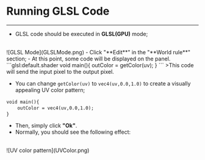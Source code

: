 # Running GLSL Code
---
- GLSL code should be executed in **GLSL(GPU)** mode;
<br>
![GLSL Mode](GLSLMode.png)
- Click "**Edit**" in the "**World rule**" section;
- At this point, some code will be displayed on the panel.
```glsl:default.shader
void main(){
	outColor = getColor(uv);
}
```
>This code will send the input pixel to the output pixel.

- You can change ```getColor(uv)``` to ```vec4(uv,0.0,1.0)``` to create a visually appealing UV color pattern;
```glsl:uvcolor.shader
void main(){
	outColor = vec4(uv,0.0,1.0);
}
```
- Then, simply click **"Ok"**.
- Normally, you should see the following effect:
<br>
![UV color pattern](UVColor.png)